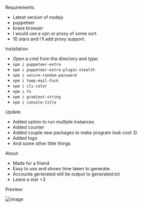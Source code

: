 Requirements 
- Latest version of nodejs
- puppeteer
- brave browser
- I would use a vpn or proxy of some sort.
- 10 stars and i'll add proxy support.

Installation
- Open a cmd from the directory and type:
- `npm i puppeteer-extra`
- `npm i puppeteer-extra-plugin-stealth`
- `npm i secure-random-password`
- `npm i temp-mail-fuck`
- `npm i cli-color`
- `npm i fs`
- `npm i gradient-string`
- `npm i console-title`

Update 
- Added option to run multiple instances 
- Added counter
- Added couple new packages to make program look cool :D
- Added logo
- And some other little things

About
- Made for a friend
- Easy to use and shows time taken to generate.
- Accounts generated will be output to generated.txt
- Leave a star <3

Preview:

![image](https://user-images.githubusercontent.com/98126132/190718426-fe76abd2-56a4-4064-84ff-a94325cc92b0.png)

